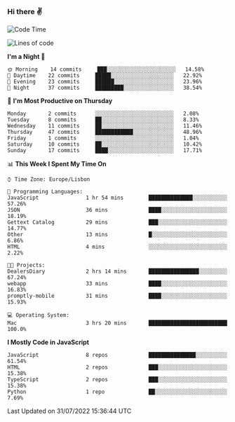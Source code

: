 ### Hi there :v:

<!--
**eusebioaddsilva/eusebioaddsilva** is a ✨ _special_ ✨ repository because its `README.md` (this file) appears on your GitHub profile.

<!--START_SECTION:waka-->
![Code Time](http://img.shields.io/badge/Code%20Time-3%20hrs%2020%20mins-blue)

![Lines of code](https://img.shields.io/badge/From%20Hello%20World%20I%27ve%20Written-616%20Thousand%20lines%20of%20code-blue)

**I'm a Night 🦉** 

```text
🌞 Morning    14 commits     ███░░░░░░░░░░░░░░░░░░░░░░   14.58% 
🌆 Daytime    22 commits     █████░░░░░░░░░░░░░░░░░░░░   22.92% 
🌃 Evening    23 commits     ██████░░░░░░░░░░░░░░░░░░░   23.96% 
🌙 Night      37 commits     █████████░░░░░░░░░░░░░░░░   38.54%

```
📅 **I'm Most Productive on Thursday** 

```text
Monday       2 commits      ░░░░░░░░░░░░░░░░░░░░░░░░░   2.08% 
Tuesday      8 commits      ██░░░░░░░░░░░░░░░░░░░░░░░   8.33% 
Wednesday    11 commits     ██░░░░░░░░░░░░░░░░░░░░░░░   11.46% 
Thursday     47 commits     ████████████░░░░░░░░░░░░░   48.96% 
Friday       1 commits      ░░░░░░░░░░░░░░░░░░░░░░░░░   1.04% 
Saturday     10 commits     ██░░░░░░░░░░░░░░░░░░░░░░░   10.42% 
Sunday       17 commits     ████░░░░░░░░░░░░░░░░░░░░░   17.71%

```


📊 **This Week I Spent My Time On** 

```text
⌚︎ Time Zone: Europe/Lisbon

💬 Programming Languages: 
JavaScript               1 hr 54 mins        ██████████████░░░░░░░░░░░   57.26% 
JSON                     36 mins             ████░░░░░░░░░░░░░░░░░░░░░   18.19% 
Gettext Catalog          29 mins             ███░░░░░░░░░░░░░░░░░░░░░░   14.77% 
Other                    13 mins             █░░░░░░░░░░░░░░░░░░░░░░░░   6.86% 
HTML                     4 mins              ░░░░░░░░░░░░░░░░░░░░░░░░░   2.22%

🐱‍💻 Projects: 
DealersDiary             2 hrs 14 mins       ████████████████░░░░░░░░░   67.24% 
webapp                   33 mins             ████░░░░░░░░░░░░░░░░░░░░░   16.83% 
promptly-mobile          31 mins             ████░░░░░░░░░░░░░░░░░░░░░   15.93%

💻 Operating System: 
Mac                      3 hrs 20 mins       █████████████████████████   100.0%

```

**I Mostly Code in JavaScript** 

```text
JavaScript               8 repos             ███████████████░░░░░░░░░░   61.54% 
HTML                     2 repos             ███░░░░░░░░░░░░░░░░░░░░░░   15.38% 
TypeScript               2 repos             ███░░░░░░░░░░░░░░░░░░░░░░   15.38% 
Python                   1 repo              ██░░░░░░░░░░░░░░░░░░░░░░░   7.69%

```



 Last Updated on 31/07/2022 15:36:44 UTC
<!--END_SECTION:waka-->
